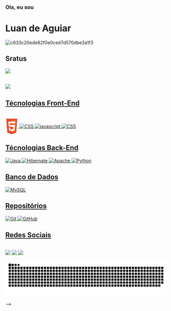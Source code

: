 
### Ola, eu sou

<h1 font-family="Arial">Luan de Aguiar </h1>


![c633c20ede82f0e0ced7d570dbe3a1f3](https://user-images.githubusercontent.com/70382532/138322189-2db8df52-9dcb-40a0-88a8-c365466bd33d.gif)
<div><h2>Sratus</h2></div>
<div allign="center">
  <a href="https://github.com/LuandxAguiar">
  <img height="180em" src="https://github-readme-stats.vercel.app/api?username=LuandxAguiar&show_icons=true&theme=dracula&include_all_commits=true&count_private=true"/>  
    
</div>
  <div><h2></h2></div>
 <img height="180em" src="https://github-readme-stats.vercel.app/api/top-langs/?username=LuandxAguiar&layout=compact&langs_count=7&theme=dracula"/>
</div>
  <br>
  
 <div><h2>Técnologias Front-End</h2></div>
  <div style="display: inline_block"><br>  
 
   <img align="center" alt="HTML" height="50" width="40" src="https://raw.githubusercontent.com/devicons/devicon/master/icons/html5/html5-original.svg">
   <img align="center" alt="CSS" height="50" width="40" src="https://icongr.am/devicon/css3-original.svg?size=128&color=currentColor">
   <img align="center" src="https://img.shields.io/badge/javascript-%23F7DF1E.svg?&style=for-the-badge&logo=javascript&logoColor=black" alt="javascript"">
     <img align="center" alt="CSS"  src="https://cdn.vox-cdn.com/thumbor/YHfKvMFzpSu_j2AY8KoMefG6rTY=/1400x1050/filters:format(jpeg)/cdn.vox-cdn.com/uploads/chorus_asset/file/19086219/Android_logo_stacked__RGB_.jpg" alt="Android">

  
 
  
  
  <div><h2>Técnologias Back-End</h2></div>
  <img align="center" alt="Java" height="50" width="60" src="https://cdn.jsdelivr.net/gh/devicons/devicon/icons/java/java-original.svg">
  <img align="center" alt="Hibernate" height="70" width="70" src="https://www.vectorlogo.zone/logos/hibernate/hibernate-ar21.svg">
  <img align="center" alt="Apache" height="70" width="70" src="https://www.vectorlogo.zone/logos/apache/apache-official.svg">
  <img align="center" alt="Python" height="70" width="70" src="https://cdn.jsdelivr.net/npm/@programming-languages-logos/python@0.0.0/python.svg">
  
 <div><h2>Banco de Dados</h2></div>
 <img align="center" alt="MySQL" height="60" width="70" src="https://cdn.jsdelivr.net/gh/devicons/devicon/icons/mysql/mysql-original-wordmark.svg"> 

  
 <div><h2>Repositórios</h2></div>
 <img align="center" alt="Git" height="55" width="70" src="https://icongr.am/devicon/git-original.svg?size=148&color=currentColor">
 <img align="center" alt="GitHub" height="55" width="70" src="https://cdn.jsdelivr.net/gh/devicons/devicon/icons/github/github-original.svg">

  
  
  
</div>  
<div><h2>Redes Sociais</h2></div>
<br>
<div >
  <a href="#" target="_blank"><img src="https://img.shields.io/badge/-Instagram-%23E4405F?style=for-the-badge&logo=instagram&logoColor=white" target="_blank"></a>
  <a href = "#"><img src="https://img.shields.io/badge/-Gmail-%23333?style=for-the-badge&logo=gmail&logoColor=white" target="_blank"></a>
  <a href="#" target="_blank"><img src="https://img.shields.io/badge/-LinkedIn-%230077B5?style=for-the-badge&logo=linkedin&logoColor=white" target="_blank"></a> 
</div>

![Snake animation](https://raw.githubusercontent.com/Platane/snk/output/github-contribution-grid-snake.svg)

<div>

  
 
          
-->

